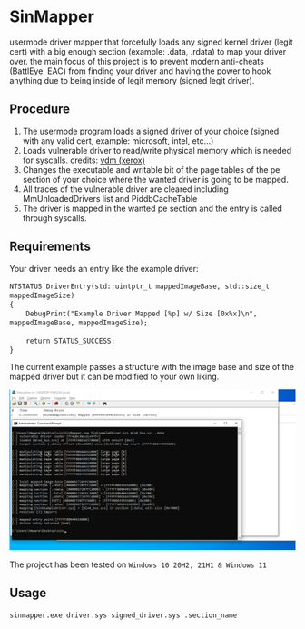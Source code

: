 # SinMapper

usermode driver mapper that forcefully loads any signed kernel driver (legit cert) with a big enough section (example: .data, .rdata) to map your driver over. the main focus of this project is to prevent modern anti-cheats (BattlEye, EAC) from finding your driver and having the power to hook anything due to being inside of legit memory (signed legit driver).

## Procedure
1. The usermode program loads a signed driver of your choice (signed with any valid cert, example: microsoft, intel, etc...)
2. Loads vulnerable driver to read/write physical memory which is needed for syscalls. credits: [vdm (xerox)](https://githacks.org/_xeroxz/vdm)
3. Changes the executable and writable bit of the page tables of the pe section of your choice where the wanted driver is going to be mapped.
4. All traces of the vulnerable driver are cleared including MmUnloadedDrivers list and PiddbCacheTable
5. The driver is mapped in the wanted pe section and the entry is called through syscalls.

## Requirements
Your driver needs an entry like the example driver:

```
NTSTATUS DriverEntry(std::uintptr_t mappedImageBase, std::size_t mappedImageSize)
{
	DebugPrint("Example Driver Mapped [%p] w/ Size [0x%x]\n", mappedImageBase, mappedImageSize);

	return STATUS_SUCCESS;
}
```
The current example passes a structure with the image base and size of the mapped driver but it can be modified to your own liking.

![DbgView Example](./example.PNG)

The project has been tested on ``Windows 10 20H2, 21H1 & Windows 11``

## Usage

```sinmapper.exe driver.sys signed_driver.sys .section_name```
